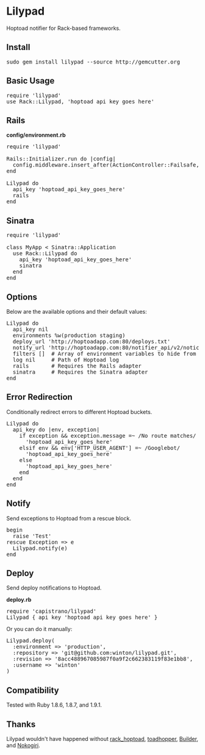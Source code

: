 Lilypad
=======

Hoptoad notifier for Rack-based frameworks.

Install
-------

<pre>
sudo gem install lilypad --source http://gemcutter.org
</pre>

Basic Usage
-----------

<pre>
require 'lilypad'
use Rack::Lilypad, 'hoptoad_api_key_goes_here'
</pre>

Rails
-----

**config/environment.rb**

<pre>
require 'lilypad'

Rails::Initializer.run do |config|
  config.middleware.insert_after(ActionController::Failsafe, Rack::Lilypad)
end

Lilypad do
  api_key 'hoptoad_api_key_goes_here'
  rails
end
</pre>

Sinatra
-------

<pre>
require 'lilypad'

class MyApp < Sinatra::Application
  use Rack::Lilypad do
    api_key 'hoptoad_api_key_goes_here'
    sinatra
  end
end
</pre>

Options
-------

Below are the available options and their default values:

<pre>
Lilypad do
  api_key nil
  environments %w(production staging)
  deploy_url 'http://hoptoadapp.com:80/deploys.txt'
  notify_url 'http://hoptoadapp.com:80/notifier_api/v2/notices'
  filters []  # Array of environment variables to hide from Hoptoad
  log nil     # Path of Hoptoad log
  rails       # Requires the Rails adapter
  sinatra     # Requires the Sinatra adapter
end
</pre>

Error Redirection
-----------------

Conditionally redirect errors to different Hoptoad buckets.

<pre>
Lilypad do
  api_key do |env, exception|
    if exception && exception.message =~ /No route matches/
      'hoptoad_api_key_goes_here'
    elsif env && env['HTTP_USER_AGENT'] =~ /Googlebot/
      'hoptoad_api_key_goes_here'
    else
      'hoptoad_api_key_goes_here'
    end
  end
end
</pre>

Notify
------

Send exceptions to Hoptoad from a rescue block.

<pre>
begin
  raise 'Test'
rescue Exception => e
  Lilypad.notify(e)
end
</pre>

Deploy
------

Send deploy notifications to Hoptoad.

**deploy.rb**

<pre>
require 'capistrano/lilypad'
Lilypad { api_key 'hoptoad_api_key_goes_here' }
</pre>

Or you can do it manually:

<pre>
Lilypad.deploy(
  :environment => 'production',
  :repository => 'git@github.com:winton/lilypad.git',
  :revision => '8acc488967085987f0a9f2c662383119f83e1bb8',
  :username => 'winton'
)
</pre>

Compatibility
-------------

Tested with Ruby 1.8.6, 1.8.7, and 1.9.1.

Thanks
------

Lilypad wouldn't have happened without [rack_hoptoad](http://github.com/atmos/rack_hoptoad), [toadhopper](http://github.com/toolmantim/toadhopper), [Builder](http://builder.rubyforge.org), and [Nokogiri](http://nokogiri.org).